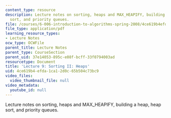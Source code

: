 ```yaml
---
content_type: resource
description: Lecture notes on sorting, heaps and MAX_HEAPIFY, building a heap, heap
  sort, and priority queues.
file: /courses/6-006-introduction-to-algorithms-spring-2008/4ce619b4efda1ca12d0c65b504c73bc9_lec9.pdf
file_type: application/pdf
learning_resource_types:
- Lecture Notes
ocw_type: OCWFile
parent_title: Lecture Notes
parent_type: CourseSection
parent_uid: 37e14053-895c-e08f-bcff-33f0794003ad
resourcetype: Document
title: 'Lecture 9: Sorting II: Heaps'
uid: 4ce619b4-efda-1ca1-2d0c-65b504c73bc9
video_files:
  video_thumbnail_file: null
video_metadata:
  youtube_id: null
---
```

Lecture notes on sorting, heaps and MAX_HEAPIFY, building a heap, heap sort, and priority queues.

